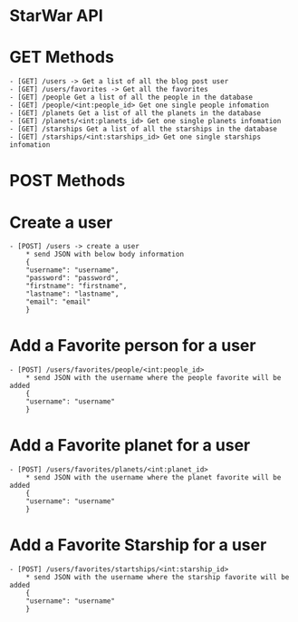 # StarWar API

# GET Methods

    - [GET] /users -> Get a list of all the blog post user
    - [GET] /users/favorites -> Get all the favorites
    - [GET] /people Get a list of all the people in the database
    - [GET] /people/<int:people_id> Get one single people infomation
    - [GET] /planets Get a list of all the planets in the database
    - [GET] /planets/<int:planets_id> Get one single planets infomation
    - [GET] /starships Get a list of all the starships in the database
    - [GET] /starships/<int:starships_id> Get one single starships infomation

# POST Methods

# Create a user

    - [POST] /users -> create a user
        * send JSON with below body information
        {
        "username": "username",
        "password": "password",
        "firstname": "firstname",
        "lastname": "lastname",
        "email": "email"
        }

<!-- # Create a Favorite for a user

    - [POST] /users/favorites -> create a favorite for a specific user
        * send JSON with below body information
        {
        "username": "usename",
        "people_id": [people id],
        "planet_id": [planets id],
        "starship_id": [starships id]
        } -->

# Add a Favorite person for a user

    - [POST] /users/favorites/people/<int:people_id>
        * send JSON with the username where the people favorite will be added
        {
        "username": "username"
        }
# Add a Favorite planet for a user

    - [POST] /users/favorites/planets/<int:planet_id>
        * send JSON with the username where the planet favorite will be added
        {
        "username": "username"
        }

# Add a Favorite Starship for a user

    - [POST] /users/favorites/startships/<int:starship_id>
        * send JSON with the username where the starship favorite will be added
        {
        "username": "username"
        }


    